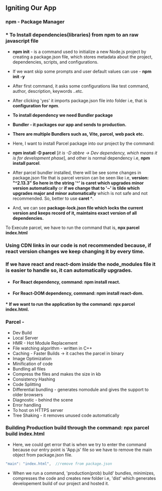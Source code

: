 ## Igniting Our App

### **npm - Package Manager**

### \* **To Install dependencies(libraries) from npm** to an raw javascript file

- **npm init** - is a command used to initialize a new Node.js project by creating a package.json file, which stores metadata about the project, dependencies, scripts, and configurations.

- If we want skip some prompts and user default values can use - **npm init -y**

- After first command, it asks some configurations like test command, author, description, keywords ..etc.

- After clicking 'yes' it imports package.json file into folder i.e, that is **configuration for npm**.

- **To install dependency we need Bundler package**
- **Bundler - it packages our app and sends to production.**
- **There are multiple Bundlers such as, Vite, parcel, web pack etc.**

- Here, I want to install Parcel package into our project by the command:
- **npm install -D parcel** [_it is -D abbre -> Dev dependency, which means it is for development phase_], and other is normal dependency i.e, **npm install parcel**.

- After parcel bundler installed, there will be see some changes in package.json file that is parcel version can be seen like i.e, **version: "^2.13.3" So here in the string '^' is caret which upgrades minor version automatically** or **if we change that to '~' is tilde which upgrades major and minor automatically** which is not safe and not recommended. So, better to use **caret ^**.

- And, we can see **package-lock.json file which locks the current version and keeps record of it, maintains exact version of all dependencies.**

To Execute parcel, we have to run the command that is, **npx parcel index.html**

### Using CDN links in our code is not recommended because, if react version changes we keep changing it by every time.

### If we have react and react-dom inside the node_modules file it is easier to handle so, it can automatically upgrades.

- #### For React dependency, command: **npm install react**.
- #### For React-DOM dependency, command: **npm install react-dom**.

#### * If we want to run the application by the command: **npx parcel index.html**.

### Parcel -

- Dev Build
- Local Server
- HMR - Hot Module Replacement
- File watching algorithm - written in C++
- Caching - Faster Builds -> it caches the parcel in binary
- Image Optimization
- Minification of code
- Bundling all files
- Compress the files and makes the size in kb
- Consistency Hashing
- Code Splitting
- Differential bundling - generates nomodule and gives the support to older browsers
- Diagnostic - behind the scene
- Error handling
- To host on HTTPS server
- Tree Shaking - it removes unused code automatically


### Building Production build through the command: **npx parcel build index.html**
- Here, we could get error that is when we try to enter the command because our entry point is 'App.js' file so we have to remove the main object from package.json file.

```Javascript
"main": "index.html",  //remove from package.json
```

- When we run a command, 'production(prob) build' bundles, minimizes, compresses the code and creates new folder i.e, 'dist' which generates developement build of our project and hosted it.